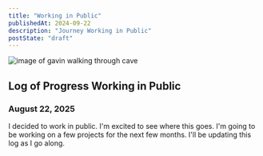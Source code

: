 ```yaml
---
title: "Working in Public"
publishedAt: 2024-09-22
description: "Journey Working in Public"
postState: "draft"
---
```


![image of gavin walking through cave](./working-in-public.jpeg)

## Log of Progress Working in Public

### August 22, 2025

I decided to work in public. I'm excited to see where this goes. I'm going to be working on a few projects for the next few months. I'll be updating this log as I go along.
